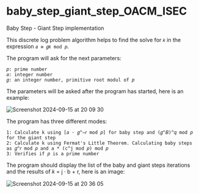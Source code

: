# baby_step_giant_step_OACM_ISEC
Baby Step - Giant Step implementation

This discrete log problem algorithm helps to find the solve for `𝑘` in the expression `𝑎 ≡ 𝑔𝑘 mod 𝑝`.

The program will ask for the next parameters:

```
𝑝: prime number
𝑎: integer number
𝑔: an integer number, primitive root modul of 𝑝 
```

The parameters will be asked after the program has started, here is an example:

![Screenshot 2024-09-15 at 20 09 30](https://github.com/user-attachments/assets/5e512d72-3f0e-4c07-8cd0-b74fd3dd7a02)

The program has three different modes:

```
1: Calculate k using [𝑎 · 𝑔^−𝑟 mod 𝑝] for baby step and (𝑔^𝐵)^𝑞 mod 𝑝 for the giant step
2: Calculate k using Fermat's Little Theorem. Calculating baby steps as 𝑔^𝑟 mod 𝑝 and a * (c^j mod 𝑝) mod 𝑝
3: Verifies if 𝑝 is a prime number
```
The program should display the list of the baby and giant steps iterations and the results of 𝑘 = j · b + r, here is an image:

![Screenshot 2024-09-15 at 20 36 05](https://github.com/user-attachments/assets/3ed7b18b-7e5e-465b-8469-6dceee9e553f)
